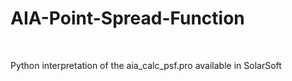 AIA-Point-Spread-Function
=========================

 

Python interpretation of the aia\_calc\_psf.pro available in SolarSoft
